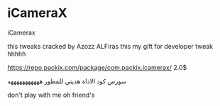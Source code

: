 # iCameraX
iCamerax


this tweaks cracked by Azozz ALFiras
this my gift for developer tweak hhhhh

  https://repo.packix.com/package/com.packix.icamerax/ 2.0$
  
  
  سورس كود الاداة هديتي للمطور هههههههههههه 
  
  don't play with me oh friend's
  
  
  
  
